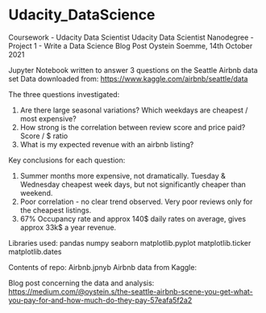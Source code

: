 # Udacity_DataScience
Coursework - Udacity Data Scientist
Udacity Data Scientist Nanodegree - Project 1 - Write a Data Science Blog Post 
Oystein Soemme, 14th October 2021

Jupyter Notebook written to answer 3 questions on the Seattle Airbnb data set
Data downloaded from: https://www.kaggle.com/airbnb/seattle/data

The three questions investigated:
1) Are there large seasonal variations? Which weekdays are cheapest / most expensive? 
2) How strong is the correlation between review score and price paid?  Score / $ ratio
3) What is my expected revenue with an airbnb listing?

Key conclusions for each question:
1) Summer months more expensive, not dramatically. Tuesday & Wednesday cheapest week days, but not significantly cheaper than weekend.
2) Poor correlation - no clear trend observed. Very poor reviews only for the cheapest listings.
3) 67% Occupancy rate and approx 140$ daily rates on average, gives approx 33k$ a year revenue.

Libraries used:
pandas numpy seaborn matplotlib.pyplot matplotlib.ticker  matplotlib.dates

Contents of repo:
Airbnb.jpnyb
Airbnb data from Kaggle: 

Blog post concerning the data and analysis:
https://medium.com/@oystein.s/the-seattle-airbnb-scene-you-get-what-you-pay-for-and-how-much-do-they-pay-57eafa5f2a2
